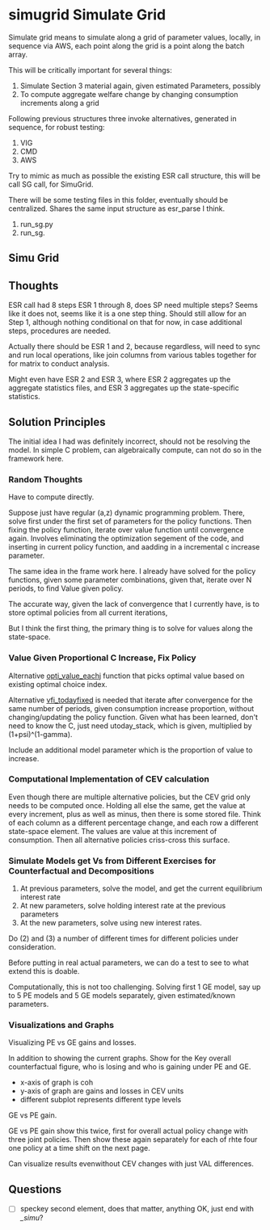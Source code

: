 # simugrid Simulate Grid

Simulate grid means to simulate along a grid of parameter values, locally, in sequence
via AWS, each point along the grid is a point along the batch array.

This will be critically important for several things:

1. Simulate Section 3 material again, given estimated Parameters, possibly
2. To compute aggregate welfare change by changing consumption increments along a grid

Following previous structures three invoke alternatives, generated in sequence, for robust testing:

1. VIG
2. CMD
3. AWS

Try to mimic as much as possible the existing ESR call structure, this will be call SG call, for SimuGrid.

There will be some testing files in this folder, eventually should be centralized. Shares the same input structure as esr_parse I think.

1. run_sg.py
2. run_sg.

## Simu Grid 

## Thoughts 

ESR call had 8 steps ESR 1 through 8, does SP need multiple steps? Seems like it does not, seems like it is a one step thing. Should still allow for an Step 1, although nothing conditional on that for now, in case additional steps, procedures are needed.

Actually there should be ESR 1 and 2, because regardless, will need to sync and run local operations, like join columns from various tables together for for matrix to conduct analysis. 

Might even have ESR 2 and ESR 3, where ESR 2 aggregates up the aggregate statistics files, and ESR 3 aggregates up the state-specific statistics. 

## Solution Principles 

The initial idea I had was definitely incorrect, should not be resolving the model. In simple C problem, can algebraically compute, can not do so in the framework here. 

### Random Thoughts

Have to compute directly. 

Suppose just have regular (a,z) dynamic programming problem. There, solve first under the first set of parameters for the policy functions. Then fixing the policy function, iterate over value function until convergence again. Involves eliminating the optimization segement of the code, and inserting in current policy function, and aadding in a incremental c increase parameter. 

The same idea in the frame work here. I already have solved for the policy functions, given some parameter combinations, given that, iterate over N periods, to find Value given policy.

The accurate way, given the lack of convergence that I currently have, is to store optimal policies from all current iterations, 

But I think the first thing, the primary thing is to solve for values along the state-space.

### Value Given Proportional C Increase, Fix Policy

Alternative [opti_value_eachj](https://github.com/FanWangEcon/ThaiJMP/blob/baae5e4c493e20060602f9714970e99b201c0c0c/soluvalue/optimax.py#L13) function that picks optimal value based on existing optimal choice index. 

Alternative [vfi_todayfixed](https://github.com/FanWangEcon/ThaiJMP/blob/baae5e4c493e20060602f9714970e99b201c0c0c/soluvalue/soluvfi.py#L17) is needed that iterate after convergence for the same number of periods, given consumption increase proportion, without changing/updating the policy function. Given what has been learned, don't need to know the C, just need utoday_stack, which is given, multiplied by (1+psi)^(1-gamma). 

Include an additional model parameter which is the proportion of value to increase. 

### Computational Implementation of CEV calculation 

Even though there are multiple alternative policies, but the CEV grid only needs to be computed once. Holding all else the same, get the value at every increment, plus as well as minus, then there is some stored file. Think of each column as a different percentage change, and each row a different state-space element. The values are value at this increment of consumption. Then all alternative policies criss-cross this surface.

### Simulate Models get Vs from Different Exercises for Counterfactual and Decompositions

1. At previous parameters, solve the model, and get the current equilibrium interest rate 
2. At new parameters, solve holding interest rate at the previous parameters
3. At the new parameters, solve using new interest rates. 

Do (2) and (3) a number of different times for different policies under consideration. 

Before putting in real actual parameters, we can do a test to see to what extend this is doable. 

Computationally, this is not too challenging. Solving first 1 GE model, say up to 5 PE models and 5 GE models separately, given estimated/known parameters.


### Visualizations and Graphs 

Visualizing PE vs GE gains and losses. 

In addition to showing the current graphs. Show for the Key overall counterfactual figure, who is losing and who is gaining under PE and GE. 

- x-axis of graph is coh 
- y-axis of graph are gains and losses in CEV units
- different subplot represents different type levels

GE vs PE gain. 

GE vs PE gain show this twice, first for overall actual policy change with three joint policies.
Then show these again separately for each of rhte four one policy at a time shift on the next page. 

Can visualize results evenwithout CEV changes with just VAL differences. 


## Questions

- [ ] speckey second element, does that matter, anything OK, just end with *_simu*?



